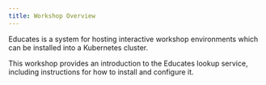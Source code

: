 ```yaml
---
title: Workshop Overview
---
```


Educates is a system for hosting interactive workshop environments which can be
installed into a Kubernetes cluster.

This workshop provides an introduction to the Educates lookup service, including
instructions for how to install and configure it.
